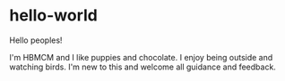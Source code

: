 # hello-world

Hello peoples!

I'm HBMCM and I like puppies and chocolate.  I enjoy being outside and watching birds.  I'm new to this and welcome all guidance and feedback.
